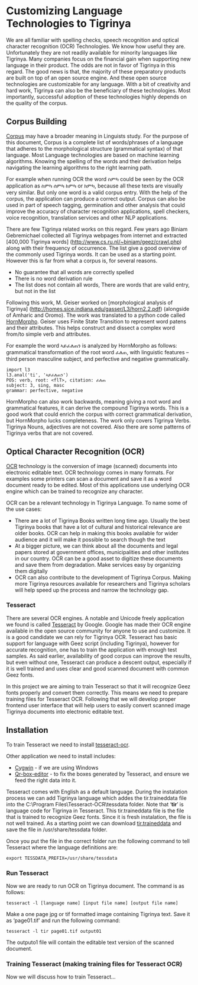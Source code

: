 # Customizing Language Technologies to Tigrinya

We are all familiar with spelling checks, speech recognition and optical character recognition (OCR) Technologies. We know how useful they are. Unfortunately they are not readily available for minority languages like Tigrinya.  Many companies focus on the financial gain when supporting new language in their product. The odds are not in favor of Tigrinya in this regard. The good news is that, the majority of these preparatory products are built on top of an open source engine. And these open source technologies are customizable for any language. With a bit of creativity and hard work, Tigrinya can also be the beneficiary of these technologies. Most importantly, successful adoption of these technologies highly depends on the quality of the corpus.  

## Corpus Building

[Corpus](https://en.wikipedia.org/wiki/Corpus_linguistics) may have a broader meaning in Linguists study. For the purpose of this document, Corpus is a complete list of words/phrases of a language that adheres to the morphological structure (grammatical syntax) of that language.  Most Language technologies are based on machine learning algorithms. Knowing the spelling of the words and their derivation helps navigating the learning algorithms to the right learning path.

For example when running OCR the word ስምካ could be seen by the OCR application as ስምካ ሰምካ ከምካ or ክምካ, because all these texts are visually very similar. But only one word is a valid corpus entry. With the help of the corpus, the application can produce a correct output. Corpus can also be used in part of speech tagging, germination and other analysis that could improve the accuracy of character recognition applications, spell checkers, voice recognition, translation services and other NLP applications.

There are few Tigrinya related works on this regard. Few years ago Biniam Gebremichael collected all Tigrinya webpages from internet and extracted [400,000 Tigrinya words] (http://www.cs.ru.nl/~biniam/geez/crawl.php) along with their frequency of occurrence. The list give a good overview of the commonly used Tigrinya words. It can be used as a starting point. However this is far from what a corpus is, for several reasons.

* No guarantee that all words are correctly spelled
* There is no word derivation rule
* The list does not contain all words, There are words that are valid entry, but not in the list

Following this work, M. Geiser worked on [morphological analysis of Tigrinya] (http://homes.sice.indiana.edu/gasser/L3/horn2.2.pdf) (alongside of Amharic and Oromo). The work was translated to a python code called [HornMorpho](https://github.com/fgaim/HornMorpho). Geiser uses Finite State Transition to represent word patens and their attributes. This helps construct and dissect a complex word from/to simple verb and attributes. 

For example the word ኣይፈለጠን is analyzed by HornMorpho as follows: grammatical transformation of the root word ፈለጠ, with linguistic features – third person masculine subject, and perfective and negative grammatically. 

```
import l3
l3.anal('ti', 'ኣይፈለጠን')
POS: verb, root: <flT>, citation: ፈለጠ
subject: 3, sing, masc
grammar: perfective, negative
```

HornMorpho can also work backwards, meaning giving a root word and grammatical features, it can derive the compound Tigrinya words. This is a good work that could enrich the corpus with correct grammatical derivation, but HornMorpho lucks completeness. The work only covers Tigrinya Verbs. Tigrinya Nouns, adjectives are not covered. Also there are some patterns of Tigrinya verbs that are not covered.

## Optical Character Recognition (OCR)

[OCR](https://en.wikipedia.org/wiki/Optical_character_recognition) technology is the conversion of image (scanned) documents into electronic editable text. OCR technology comes in many formats. For examples some printers can scan a document and save it as a word document ready to be edited. Most of this applications use underlying OCR engine which can be trained to recognize any character.

OCR can be a relevant technology in Tigrinya Language. To name some of the use cases:
* There are a lot of Tigrinya Books written long time ago. Usually the best Tigrinya books that have a lot of cultural and historical relevance are older books. OCR can help in making this books available for wider audience and it will make it possible to search though the text
* At a bigger picture, we can think about all the documents and legal papers stored at government offices, municipalities and other institutes in our country. OCR can be a good asset to digitize these documents and save them from degradation. Make services easy by organizing them digitally
* OCR can also contribute to the development of Tigrinya Corpus. Making more Tigrinya resources available for researchers and Tigrinya scholars will help speed up the process and narrow the technology gap.

### Tesseract
There are several OCR engines. A notable and Unicode freely application we found is called [Tesseract](https://github.com/tesseract-ocr/tesseract) by Google. Google has made their OCR engine available in the open source community for anyone to use and customize.  It is a good candidate we can rely for Tigrinya OCR. Tesseract has basic support for language with Geez script (including Tigrinya), however for accurate recognition, one has to train the application with enough test samples. As said earlier, availability of good corpus can improve the results, but even without one, Tesseract can produce a descent output, especially if it is well trained and uses clear and good scanned document with common Geez fonts.

In this project we are aiming to train Tesseract so that it will recognize Geez fonts properly and convert them correctly. This means we need to prepare training files for Tesseract OCR. Following that we will develop proper frontend user interface that will help users to easily convert scanned image Tigrinya documents into electronic editable text. 

## Installation
To train Tesseract we need to install [tesseract-ocr](https://github.com/tesseract-ocr/tesseract/releases). 

Other application we need to install includes:
* [Cygwin](https://www.cygwin.com/) - if we are using Windows 
* [Qr-box-editor](https://github.com/zdenop/qt-box-editor/downloads) - to fix the boxes generated by Tesseract, and ensure we feed the right data into it.

Tesseract comes with English as a default language. During the instalation process we can add Tigrinya language which addes the tir.traineddata file into the C:\Program Files\Tesseract-OCR\tessdata folder. Note that ‘**tir**’ is language code for Tigrinya in Tesseract. This tir.traineddata file is the file that is trained to recognize Geez fonts. Since it is fresh instalation, the file is not well trained. As a starting point we can download [tir.traineddata](https://github.com/tesseract-ocr/tessdata/blob/master/tir.traineddata) and save the file in /usr/share/tessdata folder. 

Once you put the file in the correct folder run the following command to tell Tesseract where the language definitions are:

```
export TESSDATA_PREFIX=/usr/share/tessdata
``` 

### Run Tesseract 
Now we are ready to run OCR on Tigrinya document. The command is as follows:

```
tesseract -l [language name] [input file name] [output file name]
```

Make a one page jpg or tif formatted image containing Tigrinya text. Save it as ‘page01.tif’ and run the following command:

```
tesseract -l tir page01.tif output01
``` 

The outputo1 file will contain the editable text version of the scanned document.

### Training Tesseract (making training files for Tesseract OCR)
Now we will discuss how to train Tesseract...
